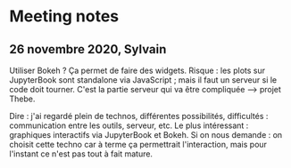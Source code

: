# Meeting notes

## 26 novembre 2020, Sylvain

Utiliser Bokeh ? Ça permet de faire des widgets.
Risque : les plots sur JupyterBook sont standalone via JavaScript ; mais il faut un serveur si le code doit tourner.
C'est la partie serveur qui va être compliquée --> projet Thebe.

Dire : j'ai regardé plein de technos, différentes possibilités, difficultés : communication entre les outils, serveur, etc.
Le plus intéressant : graphiques interactifs via JupyterBook et Bokeh.
Si on nous demande : on choisit cette techno car à terme ça permettrait l'interaction, mais pour l'instant ce n'est pas tout à fait mature.
